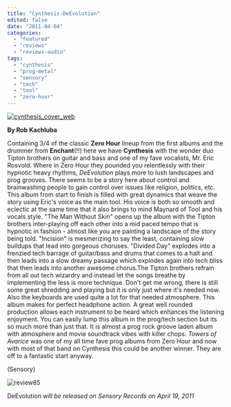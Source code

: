 ```yaml
---
title: "Cynthesis-DeEvolution"
edited: false
date: "2011-04-04"
categories:
  - "featured"
  - "reviews"
  - "reviews-audio"
tags:
  - "cynthesis"
  - "prog-metal"
  - "sensory"
  - "tech"
  - "tool"
  - "zero-hour"
---
```


[![](http://www.hellbound.ca/wp-content/uploads/2011/04/cynthesis_cover_web.jpg "cynthesis_cover_web")](http://www.hellbound.ca/wp-content/uploads/2011/04/cynthesis_cover_web.jpg)

**By Rob Kachluba**

Containing 3/4 of the classic **Zero Hour** lineup from the first albums and the drummer from **Enchant**(!!) here we have **Cynthesis** with the wonder duo Tipton brothers on guitar and bass and one of my fave vocalists, Mr. Eric Rosvold. Where in Zero Hour they pounded you relentlessly with their hypnotic heavy rhythms, _DeEvolution_ plays more to lush landscapes and prog grooves. There seems to be a story here about control and brainwashing people to gain control over issues like religion, politics, etc. This album from start to finish is filled with great dynamics that weave the story using Eric's voice as the main tool. His voice is both so smooth and eclectic at the same time that it also brings to mind Maynard of Tool and his vocals style. "The Man Without Skin" opens up the album with the Tipton brothers inter-playing off each other into a mid paced tempo that is hypnotic in fashion - almost like you are painting a landscape of the story being told. "Incision" is mesmerizing to say the least, containing slow buildups that lead into gorgeous choruses. "Divided Day" explodes into a frenzied tech barrage of guitar/bass and drums that comes to a halt and then leads into a slow dreamy passage which explodes again into tech bliss that then leads into another awesome chorus.The Tipton brothers refrain from all out tech wizardry and instead let the songs breathe by implementing the less is more technique. Don't get me wrong, there is still some great shredding and playing but it is only just where it's needed now. Also the keyboards are used quite a lot for that needed atmosphere. This album makes for perfect headphone action. A great well rounded production allows each instrument to be heard which enhances the listening enjoyment. You can easily lump this album in the prog/tech section but its so much more than just that. It is almost a prog rock groove laden album with atmosphere and movie soundtrack vibes with killer chops. _Towers of Avarice_ was one of my all time fave prog albums from Zero Hour and now with most of that band on Cynthesis this could be another winner. They are off to a fantastic start anyway.

(Sensory)

![](http://www.hellbound.ca/wp-content/uploads/2009/08/review85.png "review85")

DeEvolution _will be released on Sensory Records on April 19, 2011_
